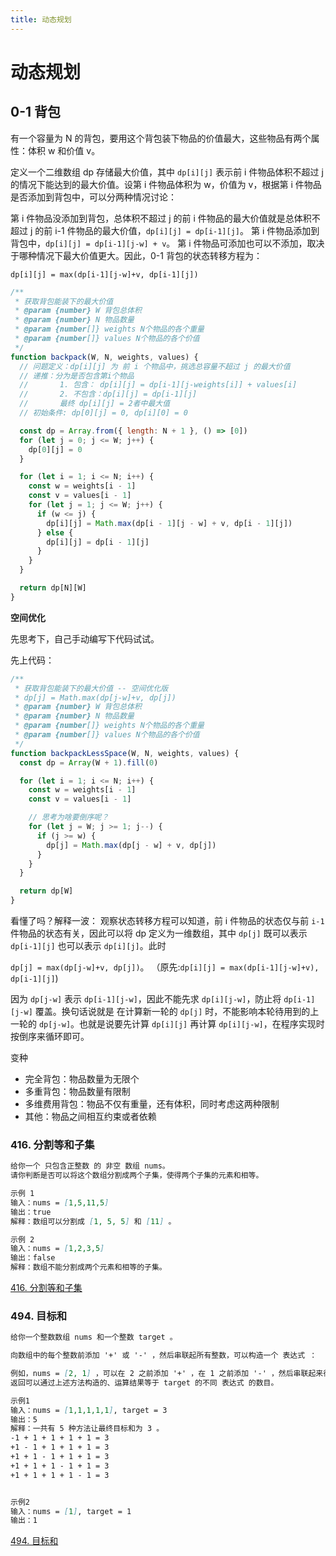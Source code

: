 ```yaml
---
title: 动态规划
---
```


# 动态规划

## 0-1 背包

有一个容量为 N 的背包，要用这个背包装下物品的价值最大，这些物品有两个属性：体积 w 和价值 v。

定义一个二维数组 dp 存储最大价值，其中 `dp[i][j]` 表示前 i 件物品体积不超过 j 的情况下能达到的最大价值。设第 i 件物品体积为 w，价值为 v，根据第 i 件物品是否添加到背包中，可以分两种情况讨论：

第 i 件物品没添加到背包，总体积不超过 j 的前 i 件物品的最大价值就是总体积不超过 j 的前 i-1 件物品的最大价值，`dp[i][j] = dp[i-1][j]`。
第 i 件物品添加到背包中，`dp[i][j] = dp[i-1][j-w] + v`。
第 i 件物品可添加也可以不添加，取决于哪种情况下最大价值更大。因此，0-1 背包的状态转移方程为：

`dp[i][j] = max(dp[i-1][j-w]+v, dp[i-1][j])`

```js
/**
 * 获取背包能装下的最大价值
 * @param {number} W 背包总体积
 * @param {number} N 物品数量
 * @param {number[]} weights N个物品的各个重量
 * @param {number[]} values N个物品的各个价值
 */
function backpack(W, N, weights, values) {
  // 问题定义：dp[i][j] 为 前 i 个物品中，挑选总容量不超过 j 的最大价值
  // 递推：分为是否包含第i个物品
  //       1. 包含： dp[i][j] = dp[i-1][j-weights[i]] + values[i]
  //       2. 不包含：dp[i][j] = dp[i-1][j]
  //       最终 dp[i][j] = 2者中最大值
  // 初始条件: dp[0][j] = 0, dp[i][0] = 0

  const dp = Array.from({ length: N + 1 }, () => [0])
  for (let j = 0; j <= W; j++) {
    dp[0][j] = 0
  }

  for (let i = 1; i <= N; i++) {
    const w = weights[i - 1]
    const v = values[i - 1]
    for (let j = 1; j <= W; j++) {
      if (w <= j) {
        dp[i][j] = Math.max(dp[i - 1][j - w] + v, dp[i - 1][j])
      } else {
        dp[i][j] = dp[i - 1][j]
      }
    }
  }

  return dp[N][W]
}
```

**空间优化**

先思考下，自己手动编写下代码试试。

先上代码：

```js
/**
 * 获取背包能装下的最大价值 -- 空间优化版
 * dp[j] = Math.max(dp[j-w]+v, dp[j])
 * @param {number} W 背包总体积
 * @param {number} N 物品数量
 * @param {number[]} weights N个物品的各个重量
 * @param {number[]} values N个物品的各个价值
 */
function backpackLessSpace(W, N, weights, values) {
  const dp = Array(W + 1).fill(0)

  for (let i = 1; i <= N; i++) {
    const w = weights[i - 1]
    const v = values[i - 1]

    // 思考为啥要倒序呢？
    for (let j = W; j >= 1; j--) {
      if (j >= w) {
        dp[j] = Math.max(dp[j - w] + v, dp[j])
      }
    }
  }

  return dp[W]
}
```

看懂了吗？解释一波：
观察状态转移方程可以知道，前 i 件物品的状态仅与前 `i-1` 件物品的状态有关，因此可以将 dp 定义为一维数组，其中 `dp[j]` 既可以表示 `dp[i-1][j]` 也可以表示 `dp[i][j]`。此时

`dp[j] = max(dp[j-w]+v, dp[j])`。
（原先:`dp[i][j] = max(dp[i-1][j-w]+v), dp[i-1][j]`)

因为 `dp[j-w]` 表示 `dp[i-1][j-w]`，因此不能先求 `dp[i][j-w]`，防止将 `dp[i-1][j-w]` 覆盖。换句话说就是 在计算新一轮的 `dp[j]` 时，不能影响本轮待用到的上一轮的 `dp[j-w]`。也就是说要先计算 `dp[i][j]` 再计算 `dp[i][j-w]`，在程序实现时按倒序来循环即可。

变种

- 完全背包：物品数量为无限个
- 多重背包：物品数量有限制
- 多维费用背包：物品不仅有重量，还有体积，同时考虑这两种限制
- 其他：物品之间相互约束或者依赖

### 416. 分割等和子集

```md
给你一个 只包含正整数 的 非空 数组 nums。
请你判断是否可以将这个数组分割成两个子集，使得两个子集的元素和相等。

示例 1
输入：nums = [1,5,11,5]
输出：true
解释：数组可以分割成 [1, 5, 5] 和 [11] 。

示例 2
输入：nums = [1,2,3,5]
输出：false
解释：数组不能分割成两个元素和相等的子集。
```

[416. 分割等和子集](https://leetcode.cn/problems/partition-equal-subset-sum/description/)

### 494. 目标和

```md
给你一个整数数组 nums 和一个整数 target 。

向数组中的每个整数前添加 '+' 或 '-' ，然后串联起所有整数，可以构造一个 表达式 ：

例如，nums = [2, 1] ，可以在 2 之前添加 '+' ，在 1 之前添加 '-' ，然后串联起来得到表达式 "+2-1" 。
返回可以通过上述方法构造的、运算结果等于 target 的不同 表达式 的数目。

示例1
输入：nums = [1,1,1,1,1], target = 3
输出：5
解释：一共有 5 种方法让最终目标和为 3 。
-1 + 1 + 1 + 1 + 1 = 3
+1 - 1 + 1 + 1 + 1 = 3
+1 + 1 - 1 + 1 + 1 = 3
+1 + 1 + 1 - 1 + 1 = 3
+1 + 1 + 1 + 1 - 1 = 3


示例2
输入：nums = [1], target = 1
输出：1
```

[494. 目标和](https://leetcode.cn/problems/target-sum/)
